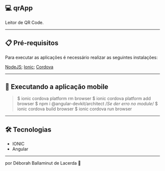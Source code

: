 ## 💻 qrApp
Leitor de QR Code. 

---

## 📋 Pré-requisitos
Para executar as aplicações é necessário realizar as seguintes instalações:

[NodeJS](https://nodejs.org/en/);
[Ionic](https://ionicframework.com/getting-started);
[Cordova](https://ionicframework.com/docs/v3/intro/installation/)

---

## 🧭 Executando a aplicação mobile

> $ ionic cordova platform rm browser
> $ ionic cordova platform add browser 
> $ npm i @angular-devkit/architect /*Se der erro no module*/
> $ ionic cordova build browser
> $ ionic cordova run browser

---

## 🛠 Tecnologias

- IONIC
- Angular

---

por Déborah Ballaminut de Lacerda 💜